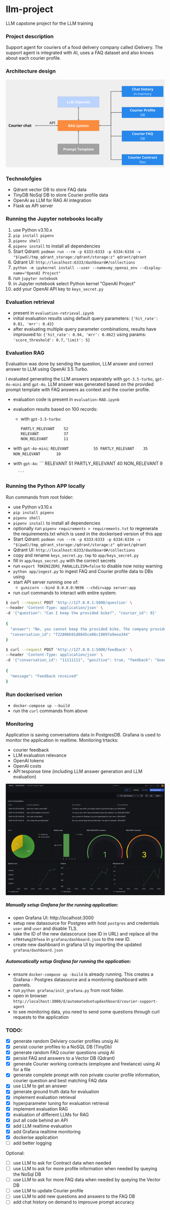# llm-project
LLM capstone project for the LLM training

### Project description
Support agent for couriers of a food delivery company called iDelivery. The support agent is integrated with AI, uses a FAQ dataset and also knows about each courier profile.

### Architecture design
![Architecture design](architecture_design.png)

### Technolofgies

- Qdrant vector DB to store FAQ data
- TinyDB NoSql DB to store Courier profile data
- OpenAi as LLM for RAG AI integration
- Flask as API server

### Running the Jupyter notebooks locally

1. use Python v3.10.x
1. `pip install pipenv`
1. `pipenv shell`
2. `pipenv install` to install all dependencies
3. Start Qdrant: `podman run --rm -p 6333:6333 -p 6334:6334 -v "$(pwd)/tmp_qdrant_storage:/qdrant/storage:z" qdrant/qdrant`
4. Qdrant UI: `http://localhost:6333/dashboard#/collections`
5. `python -m ipykernel install --user --name=my_openai_env --display-name="OpenAI Project"`
6. run `jupyter notebook`
7. in Jupyter notebook select Python kernel "OpenAI Project"
5. add your OpenAI API key to `keys_secret.py`

### Evaluation retrieval

- present in `evaluation-retrieval.ipynb`
- initial evaluation results using default query parameters: `{'hit_rate': 0.81, 'mrr': 0.43}`
- after evaluating multiple query parameter combinations, results have improuved to:
`{'hit_rate': 0.94, 'mrr': 0.862}` using params: `'score_threshold': 0.7,'limit': 5}`

### Evaluation RAG

Evaluation was done by sending the question, LLM answer and correct answer to LLM using OpenAI 3.5 Turbo.

I evaluated generating the LLM answers separately with `gpt-3.5-turbo`, `gpt-4o-mini` and `gpt-4o`.
LLM answer was generated based on the provided prompt template with FAQ answers as context and the courier profile.

- evaluation code is present in `evaluation-RAD.ipynb`
- evaluation results based on 100 records: 
    - with `gpt-3.5-turbo`:
        ```
        PARTLY_RELEVANT    52
        RELEVANT           37
        NON_RELEVANT       11
        ```
- with `gpt-4o-mini`:
        ```
        RELEVANT           55
        PARTLY_RELEVANT    35
        NON_RELEVANT       10
        ```
- with `gpt-4o`:
        ```
        RELEVANT           51
        PARTLY_RELEVANT    40
        NON_RELEVANT        9

        ```

### Running the Python APP locally

Run commands from root folder:
- use Python v3.10.x
- `pip install pipenv`
- `pipenv shell`
- `pipenv install` to install all dependencies
- optionally run `pipenv requirements > requirements.txt` to regenerate the requirements.txt which is used in the dockerised version of this app
- Start Qdrant: `podman run --rm -p 6333:6333 -p 6334:6334 -v "$(pwd)/tmp_qdrant_storage:/qdrant/storage:z" qdrant/qdrant`
- Qdrant UI: `http://localhost:6333/dashboard#/collections`
- copy and rename `keys_secret.py.tmp` to `app/keys_secret.py`
- fill in `app/keys_secret.py` with the correct secrets
- run `export TOKENIZERS_PARALLELISM=false` to disable now noisy warning
-  `python app/ingest.py` to ingest FAQ and Courier profile data to DBs using
- start API server running one of:
    - `gunicorn --bind 0.0.0.0:9696 --chdir=app server:app`
- run curl commands to interact with entire system:
```sh
$ curl --request POST 'http://127.0.0.1:5000/question' \
--header 'Content-Type: application/json' \
-d '{"question": "Can I keep the provided bike?", "courier_id": 0}'

{
  "answer": "No, you cannot keep the provided bike. The company provides the bike for your use while working, but it must be returned when you are no longer employed or no longer require it for deliveries.",
  "conversation_id": "f22806b91d8845ce86c19897a9eea344"
}
```

```sh
$ curl --request POST 'http://127.0.0.1:5000/feedback' \
--header 'Content-Type: application/json' \
-d '{"conversation_id": "11111111", "positive": true, "feedback": "Good"}'

{
  "message": "Feedback received"
}
```
### Run dockerised verion

- `docker-compose up --build`
- run the `curl` commands from above

### Monitoring

Application is saving conversations data in PostgresDB. Grafana is used to monitor the application in realtime.
Monitoring trtacks:
- courier feedback
- LLM evaluation relevance
- OpenAI tokens
- OpenAI costs
- API tesponse time (including LLM answer generation and LLM evaluation)

![alt text](image.png)

##### Manually setup Grafana for the running application:
- open Grafana UI: http://localhost:3000
- setup new datasource for Postgres with host `postgres` and credentials `user` and `user` and disable TLS.
- take the ID of the new datascoruce (see ID in URL) and replace all the `ef04twmg20feoa` in `grafana/dashboard.json` to the new ID.
- create new dashboard in grafana UI by importing the updated `grafana/dashboard.json`

##### Automcatically setup Grafana for running the application:
- ensure `docker-compose up -build` is already running. This creates a Grafana - Postgres  datasource and a monitoring dashboard with pannels.
- run `python grafana/init_grafana.py` from root folder.
- open in browser `http://localhost:3000/d/automatedsetupdashboard/courier-support-agent`
- to see monitoring data, you need to send some questions through curl requests to the application

### TODO:

- [x] generate random Delviery courier profiles unsig AI
- [x] persist courier profiles to a NoSQL DB (TinyDb)
- [x] generate random FAQ courier questions unsig AI
- [x] persist FAQ and answers to a Vector DB (Qdrant)
- [x] generate Courier working contracts (employee and freelance) using AI for a file
- [x] generate complete prompt with non private courier profile information, courier question and best matching FAQ data
- [x] use LLM to get an answer
- [x] generate ground truth data for evaluation
- [x] implement evaluation retrieval
- [x] hyperparameter tuning for evaluation retrieval
- [x] implement evaluation RAG
- [x] evaluation of different LLMs for RAG
- [x] put all code behind an API
- [x] add LLM realtime evaluation
- [x] add Grafana realtime monitoring
- [x] dockerise application
- [ ] add better logging

Optional:
- [ ] use LLM to ask for Contract data when needed
- [ ] use LLM to ask for more profile information when needed by queying the NoSql DB
- [ ] use LLM to ask for more FAQ data when needed by queying the Vector DB
- [ ] use LLM to update Courier profile 
- [ ] use LLM to add new questions and answers to the FAQ DB
- [ ] add chat history on demand to improuve prompt accuracy
